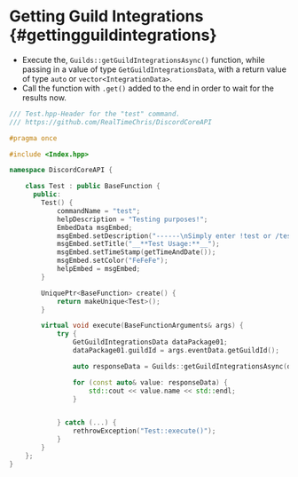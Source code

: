 Getting Guild Integrations {#gettingguildintegrations}
============
- Execute the, `Guilds::getGuildIntegrationsAsync()` function, while passing in a value of type `GetGuildIntegrationsData`, with a return value of type `auto` or `vector<IntegrationData>`.
- Call the function with `.get()` added to the end in order to wait for the results now.

```cpp
/// Test.hpp-Header for the "test" command.
/// https://github.com/RealTimeChris/DiscordCoreAPI

#pragma once

#include <Index.hpp>

namespace DiscordCoreAPI {

	class Test : public BaseFunction {
	  public:
		Test() {
			commandName = "test";
			helpDescription = "Testing purposes!";
			EmbedData msgEmbed;
			msgEmbed.setDescription("------\nSimply enter !test or /test!\n------");
			msgEmbed.setTitle("__**Test Usage:**__");
			msgEmbed.setTimeStamp(getTimeAndDate());
			msgEmbed.setColor("FeFeFe");
			helpEmbed = msgEmbed;
		}

		UniquePtr<BaseFunction> create() {
			return makeUnique<Test>();
		}

		virtual void execute(BaseFunctionArguments& args) {
			try {
				GetGuildIntegrationsData dataPackage01;
				dataPackage01.guildId = args.eventData.getGuildId();

				auto responseData = Guilds::getGuildIntegrationsAsync(dataPackage01).get();

				for (const auto& value: responseData) {
					std::cout << value.name << std::endl;
				}


			} catch (...) {
				rethrowException("Test::execute()");
			}
		}
	};
}
```

